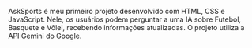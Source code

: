 AskSports é meu primeiro projeto desenvolvido com HTML, CSS e JavaScript. Nele, os usuários podem perguntar a uma IA sobre Futebol, Basquete e Vôlei, recebendo informações atualizadas. O projeto utiliza a API Gemini do Google.